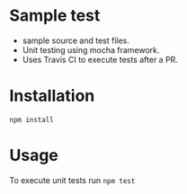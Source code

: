 # Sample test
- sample source and test files.
- Unit testing using mocha framework.
- Uses Travis CI to execute tests after a PR.

# Installation
`npm install`

# Usage
To execute unit tests run
`npm test`
